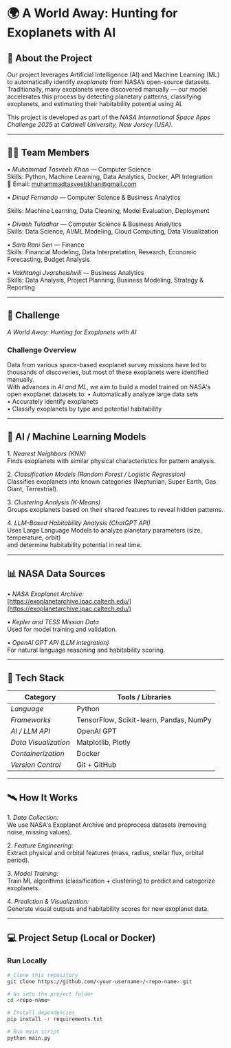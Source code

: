 # 🌍 A World Away: Hunting for Exoplanets with AI

## 🚀 About the Project
Our project leverages Artificial Intelligence (AI) and Machine Learning (ML) to automatically identify *exoplanets* from NASA’s open-source datasets.  
Traditionally, many exoplanets were discovered manually — our model accelerates this process by detecting planetary patterns, classifying exoplanets, and estimating their habitability potential using AI.

This project is developed as part of the *NASA International Space Apps Challenge 2025* at *Caldwell University, New Jersey (USA)*.

---

## 👩‍🚀 Team Members

•⁠  ⁠*Muhammad Tasveeb Khan* — Computer Science  
  Skills: Python, Machine Learning, Data Analytics, Docker, API Integration  
  📧 Email: muhammadtasveebkhan@gmail.com  
  
•⁠  ⁠*Dinud Fernando* — Computer Science & Business Analytics

  Skills: Machine Learning, Data Cleaning, Model Evaluation, Deployment  

•⁠  ⁠*Divash Tuladhar* — Computer Science & Business Analytics  
  Skills: Data Science, AI/ML Modeling, Cloud Computing, Data Visualization  

•⁠  ⁠*Sara Rani Sen* — Finance  
  Skills: Financial Modeling, Data Interpretation, Research, Economic Forecasting, Budget Analysis  

•⁠  ⁠*Vakhtangi Jvarsheishvili* — Business Analytics  
  Skills: Data Analysis, Project Planning, Business Modeling, Strategy & Reporting  

---

## 🌌 Challenge
*A World Away: Hunting for Exoplanets with AI*

### Challenge Overview
Data from various space-based exoplanet survey missions have led to thousands of discoveries, but most of these exoplanets were identified manually.  
With advances in *AI and ML*, we aim to build a model trained on NASA's open exoplanet datasets to:
•⁠  ⁠Automatically analyze large data sets  
•⁠  ⁠Accurately identify exoplanets  
•⁠  ⁠Classify exoplanets by type and potential habitability  

---

## 🧠 AI / Machine Learning Models

1.⁠ ⁠*Nearest Neighbors (KNN)*  
   Finds exoplanets with similar physical characteristics for pattern analysis.

2.⁠ ⁠*Classification Models (Random Forest / Logistic Regression)*  
   Classifies exoplanets into known categories (Neptunian, Super Earth, Gas Giant, Terrestrial).

3.⁠ ⁠*Clustering Analysis (K-Means)*  
   Groups exoplanets based on their shared features to reveal hidden patterns.

4.⁠ ⁠*LLM-Based Habitability Analysis (ChatGPT API)*  
   Uses Large Language Models to analyze planetary parameters (size, temperature, orbit)  
   and determine habitability potential in real time.

---

## 📊 NASA Data Sources

•⁠  ⁠*NASA Exoplanet Archive:*  
  [https://exoplanetarchive.ipac.caltech.edu/](https://exoplanetarchive.ipac.caltech.edu/)

•⁠  ⁠*Kepler and TESS Mission Data*  
  Used for model training and validation.

•⁠  ⁠*OpenAI GPT API (LLM integration)*  
  For natural language reasoning and habitability scoring.

---

## 🧰 Tech Stack

| Category | Tools / Libraries |
|-----------|-------------------|
| *Language* | Python |
| *Frameworks* | TensorFlow, Scikit-learn, Pandas, NumPy |
| *AI / LLM API* | OpenAI GPT |
| *Data Visualization* | Matplotlib, Plotly |
| *Containerization* | Docker |
| *Version Control* | Git + GitHub |

---

## 🛰️ How It Works

1.⁠ ⁠*Data Collection:*  
   We use NASA's Exoplanet Archive and preprocess datasets (removing noise, missing values).

2.⁠ ⁠*Feature Engineering:*  
   Extract physical and orbital features (mass, radius, stellar flux, orbital period).

3.⁠ ⁠*Model Training:*  
   Train ML algorithms (classification + clustering) to predict and categorize exoplanets.

4.⁠ ⁠*Prediction & Visualization:*  
   Generate visual outputs and habitability scores for new exoplanet data.

---

## 💻 Project Setup (Local or Docker)

### Run Locally
```bash
# Clone this repository
git clone https://github.com/<your-username>/<repo-name>.git

# Go into the project folder
cd <repo-name>

# Install dependencies
pip install -r requirements.txt

# Run main script
python main.py
